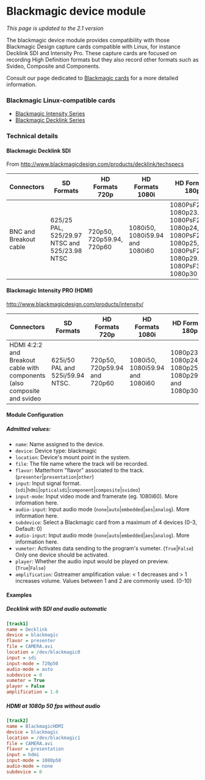 
Blackmagic device module
========================

*This page is updated to the 2.1 version*

The blackmagic device module provides compatibility with those Blackmagic Design capture cards compatible with Linux, for instance Decklink SDI and Intensity Pro. These capture cards are focused on recording High Definition formats but they also record other formats such as Svideo, Composite and Components.

Consult our page dedicated to [Blackmagic cards](../../HardwareRecommendations/BlackmagicCards.md) for a more detailed information.

### Blackmagic Linux-compatible cards
* [Blackmagic Intensity Series](Devices/Blackmagic.md)
* [Blackmagic Decklink Series](Devices/Blackmagic.md)


### Technical details
#### Blackmagic Decklink SDI
From http://www.blackmagicdesign.com/products/decklink/techspecs

| Connectors | SD Formats | HD Formats 720p | HD Formats 1080i | HD Formats 180p | Audio Input |
|------------|------------|------------|------------|------------|------------|
| BNC and Breakout cable	|625/25 PAL, 525/29.97 NTSC and 525/23.98 NTSC| 720p50, 720p59.94, 720p60 | 1080i50, 1080i59.94 and 1080i60 | 1080PsF23.98, 1080p23.98, 1080PsF24, 1080p24, 1080PsF25, 1080p25, 1080PsF29.97, 1080p29.97, 1080PsF30, 1080p30 | 8 Channels embedded in SD and HD |


#### Blackmagic Intensity PRO (HDMI)
http://www.blackmagicdesign.com/products/intensity/

| Connectors | SD Formats | HD Formats 720p | HD Formats 1080i | HD Formats 180p | Audio Input |
|------------|------------|------------|------------|------------|------------|
| HDMI 4:2:2 and Breakout cable with components (also composite and svideo | 625i/50 PAL and 525i/59.94 NTSC. | 720p50, 720p59.94 and 720p60 | 1080i50, 1080i59.94 and 1080i60 | 1080p23.98, 1080p24, 1080p25, 1080p29.97 and 1080p30 | 2 Channel RCA HiFi audio in 24 bit | Estereo RCA, HDMI embeded |

#### Module Configuration

##### Admitted values:

* `name`: Name assigned to the device.
* `device`: Device type: blackmagic
* `location`: Device's mount point in the system.
* `file`: The file name where the track will be recorded.
* `flavor`: Matterhorn "flavor" associated to the track. (`presenter`|`presentation`|`other`)
* `input`: Input signal format. (`sdi`|`hdmi`|`opticalsdi`|`component`|`composite`|`svideo`)
* `input-mode`: Input video mode and framerate (eg. 1080i60). More information here.
* `audio-input`: Input audio mode (`none`|`auto`|`embedded`|`aes`|`analog`). More information here.
* `subdevice`: Select a Blackmagic card from a maximum of 4 devices (0-3, Default: 0)
* `audio-input`: Input audio mode (`none`|`auto`|`embedded`|`aes`|`analog`). More information here.
* `vumeter`: Activates data sending to the program's vumeter. (`True`|`False`) Only one device should be activated.
* `player`: Whether the audio input would be played on preview. (`True`|`False`)
* `amplification`: Gstreamer amplification value: < 1 decreases and > 1 increases volume. Values between 1 and 2 are commonly used. (0-10)

#### Examples
##### Decklink with SDI and audio automatic
```ini
[track1]
name = Decklink
device = blackmagic
flavor = presenter
file = CAMERA.avi
location = /dev/blackmagic0
input = sdi
input-mode = 720p50
audio-mode = auto
subdevice = 0
vumeter = True
player = False
amplification = 1.0
```
##### HDMI at 1080p 50 fps without audio
```ini
[track2]
name = BlackmagicHDMI
device = blackmagic
location = /dev/blackmagic1
file = CAMERA.avi
flavor = presentation
input = hdmi
input-mode = 1080p50
audio-mode = none
subdevice = 0
```
